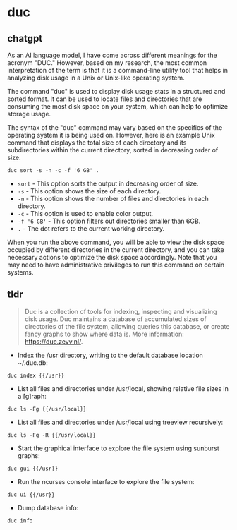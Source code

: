 # duc 
## chatgpt 
As an AI language model, I have come across different meanings for the acronym "DUC." However, based on my research, the most common interpretation of the term is that it is a command-line utility tool that helps in analyzing disk usage in a Unix or Unix-like operating system. 

The command "duc" is used to display disk usage stats in a structured and sorted format. It can be used to locate files and directories that are consuming the most disk space on your system, which can help to optimize storage usage. 

The syntax of the "duc" command may vary based on the specifics of the operating system it is being used on. However, here is an example Unix command that displays the total size of each directory and its subdirectories within the current directory, sorted in decreasing order of size:

`duc sort -s -n -c -f '6 GB' .`

- `sort` - This option sorts the output in decreasing order of size.
- `-s` - This option shows the size of each directory.
- `-n` - This option shows the number of files and directories in each directory.
- `-c` - This option is used to enable color output.
- `-f '6 GB'` - This option filters out directories smaller than 6GB.
- `.` - The dot refers to the current working directory.

When you run the above command, you will be able to view the disk space occupied by different directories in the current directory, and you can take necessary actions to optimize the disk space accordingly. Note that you may need to have administrative privileges to run this command on certain systems. 

## tldr 
 
> Duc is a collection of tools for indexing, inspecting and visualizing disk usage. Duc maintains a database of accumulated sizes of directories of the file system, allowing queries this database, or create fancy graphs to show where data is.
> More information: <https://duc.zevv.nl/>.

- Index the /usr directory, writing to the default database location ~/.duc.db:

`duc index {{/usr}}`

- List all files and directories under /usr/local, showing relative file sizes in a [g]raph:

`duc ls -Fg {{/usr/local}}`

- List all files and directories under /usr/local using treeview recursively:

`duc ls -Fg -R {{/usr/local}}`

- Start the graphical interface to explore the file system using sunburst graphs:

`duc gui {{/usr}}`

- Run the ncurses console interface to explore the file system:

`duc ui {{/usr}}`

- Dump database info:

`duc info`
